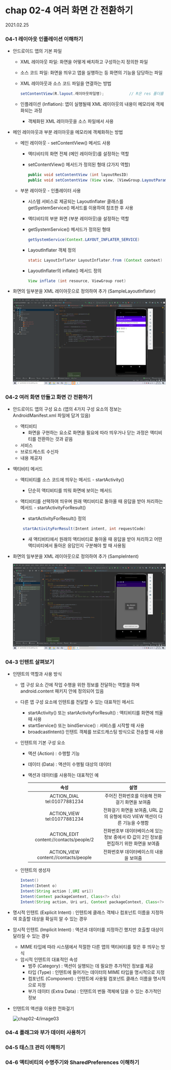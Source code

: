 

# chap 02-4 여러 화면 간 전환하기

2021.02.25



### 04-1 레이아웃 인플레이션 이해하기

* 안드로이드 앱의 기본 파일

  * XML 레이아웃 파일: 화면을 어떻게 배치하고 구성하는지 정의한 파일

  * 소스 코드 파일: 화면을 띄우고 앱을 실행하는 등 화면의 기능을 담당하는 파일

  * XML 레이아웃과 소스 코드 파일을 연결하는 방법

    ```java
    setContentView(R.layout.레이아웃파일명);			// R은 res 폴더를 의미함
    ```

  * 인플레이션 (Inflation): 앱이 실행될때 XML 레이아웃의 내용이 메모리에 객체화되는 과정

    - 객체화된 XML 레이아웃을 소스 파일에서 사용

  

* 메인 레이아웃과 부분 레이아웃을 메모리에 객체화하는 방법

  * 메인 레이아웃 - setContentView() 메서드 사용

    * 액티비티의 화면 전체 (메인 레이아웃)를 설정하는 역할

    * setContentView() 메서드가 정의된 형태 (2가지 역할)

      ```java
      public void setContentView (int layoutResID)							// 레이아웃 내용을 메모리에 객체화하는 역할
      public void setContentView (View view, [ViewGroup.LayoutParams params])	// 화면에 나타낼 뷰를 지정
      ```

    

  * 부분 레이아웃 - 인플레이터 사용

    * 시스템 서비스로 제공되는 LayoutInflater 클래스를 getSystemService() 메서드를 이용하여 참조한 후 사용

    * 액티비티의 부분 화면 (부분 레이아웃)을 설정하는 역할

    * getSystemService() 메서드가 정의된 형태

      ```java
      getSystemService(Context.LAYOUT_INFLATER_SERVICE)
      ```

    * LayoutInflater 객체 정의

      ```java
      static LayoutInflater LayoutInflater.from (Context context)
      ```

    * LayoutInflater의 inflate() 메서드 정의

      ```java
      View inflate (int resource, ViewGroup root)
      ```

  

* 화면의 일부분을 XML 레이아웃으로 정의하여 추가 (SampleLayoutInflater)

  ![chap02-4/image01](https://github.com/hyunmin0317/AndroidProgramming/blob/master/chap02/section4/github/image01.png?raw=true)


### 04-2 여러 화면 만들고 화면 간 전환하기

* 안드로이드 앱의 구성 요소 (앱의 4가지 구성 요소의 정보는 AndroidManifest.xml 파일에 담겨 있음)
  * 액티비티
    * 화면을 구현하는 요소로 화면을 필요에 따라 띄우거나 닫는 과정은 액티비티를 전환하는 것과 같음
  * 서비스
  * 브로드캐스트 수신자
  * 내용 제공자
  
* 액티비티 메서드

  * 액티비티를 소스 코드에 띄우는 메서드 - startActivity()

    * 단순히 액티비티를 띄워 화면에 보이는 메서드

  * 액티비티를 선택하여 띄우며 원래 액티비티로 돌아올 때 응답을 받아 처리하는 메서드 - startActivityForResult()

    *  startActivityForResult() 정의

      ```java
       startActivityForResult(Intent intent, int requestCode)
      ```

    * 새 액티비티에서 원래의 액티비티로 돌아올 때 응답을 받아 처리하고 어떤 액티비티에서 돌아온 응답인지 구분해야 할 때 사용됨

* 화면의 일부분을 XML 레이아웃으로 정의하여 추가 (SampleIntent)

  ![chap02-4/image02](https://github.com/hyunmin0317/AndroidProgramming/blob/master/chap02/section4/github/image02.png?raw=true)

  

### 04-3 인텐트 살펴보기

* 인텐트의 역할과 사용 방식
  * 앱 구성 요소 간에 작업 수행을 위한 정보를 전달하는 역할을 하며 android.content 패키지 안에 정의되어 있음
  
  * 다른 앱 구성 요소에 인텐트를 전달할 수 있는 대표적인 메서드
  
    * startActivity() 또는 startActivityForResult() : 액티비티를 화면에 띄울 때 사용
    * startService() 또는 bindService() : 서비스를 시작할 때 사용
    * broadcastIntent() 인텐트 객체를 브로드캐스팅 방식으로 전송할 때 사용 
  
  * 인텐트의 기본 구성 요소
  
    * 액션 (Action) : 수행할 기능
  
    * 데이터 (Data) : 액션이 수행될 대상의 데이터
  
    * 액션과 데이터를 사용하는 대표적인 예
  
      |                  속성                   |                             설명                             |
      | :-------------------------------------: | :----------------------------------------------------------: |
      |       ACTION_DIAL tel:01077881234       |       주어진 전화번호를 이용해 전화걸기 화면을 보여줌        |
      |       ACTION_VIEW tel:01077881234       | 전화걸기 화면을 보여줌, URL 값의 유형에 따라 VIEW 액션이 다른 기능을 수행함 |
      | ACTION_EDIT content://contacts/people/2 | 전화번호부 데이터베이스에 있는 정보 중에서 ID 값이 2인 정보를 편집하기 위한 화면을 보여줌 |
      |  ACTION_VIEW content://contacts/people  |           전화번호부 데이터베이스의 내용을 보여줌            |
  
  * 인텐트의 생성자
  
    ```java
    Intent()
    Intent(Intent o)
    Intent(String action [,URI uri])
    Intent(Context packageContext, Class<?> cls)
    Intent(String action, Uri uri, Context packageContext, Class<?> cls)
    ```
  
* 명시적 인텐트 (Explicit Intent) : 인텐트에 클래스 객체나 컴포넌트 이름을 지정하여 호출할 대상을 확실히 알 수 있는 경우

* 암시적 인텐트 (Implicit Intent) : 액션과 데이터를 지정하긴 했지만 호출할 대상이 달라질 수 있는 경우

  * MIME 타입에 따라 시스템에서 적절한 다른 앱의 액티비티를 찾은 후 띄우는 방식
  * 암시적 인텐트의 대표적인 속성
    * 범주 (Category) : 액션이 실행되는 데 필요한 추가적인 정보를 제공
    * 타입 (Type) : 인텐트에 들어가는 데이터의 MIME 타입을 명시적으로 지정
    * 컴포넌트 (Component) : 인텐트에 사용될 컴포넌트 클래스 이름을 명시적으로 지정
    * 부가 데이터 (Extra Data) : 인텐트의 번들 객체에 담을 수 있는 추가적인 정보

* 인텐트의 액션을 이용한 전화걸기

  ![chap02-4/image03]()

### 04-4 플래그와 부가 데이터 사용하기

### 04-5 태스크 관리 이해하기

### 04-6 액티비티의 수명주기와 SharedPreferences 이해하기

